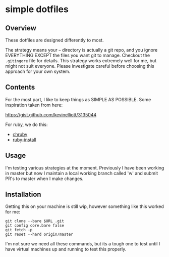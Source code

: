 # simple dotfiles

## Overview

These dotfiles are designed differently to most. 

The strategy means your `~` directory is actually a git repo, and you ignore EVERYTHING EXCEPT the files you want git to manage. Checkout the `.gitingore` file for details. This strategy works extremely well for me, but might not suit everyone. Please investigate careful before choosing this approach for your own system.

## Contents

For the most part, I like to keep things as SIMPLE AS POSSIBLE. Some inspiration taken from here:

https://gist.github.com/kevinelliott/3135044

For ruby, we do this:

* [chruby](https://github.com/postmodern/chruby)
* [ruby-install](https://github.com/postmodern/ruby-install)

## Usage

I'm testing various strategies at the moment. Previously I have been working in master but now I maintain a local working branch called 'w' and submit PR's to master when I make changes.

## Installation

Getting this on your machine is still wip, however something like this worked for me:

```
git clone --bare $URL .git
git config core.bare false
git fetch -p
git reset --hard origin/master
```

I'm not sure we need all these commands, but its a tough one to test until I have virtual machines up and running to test this properly.

